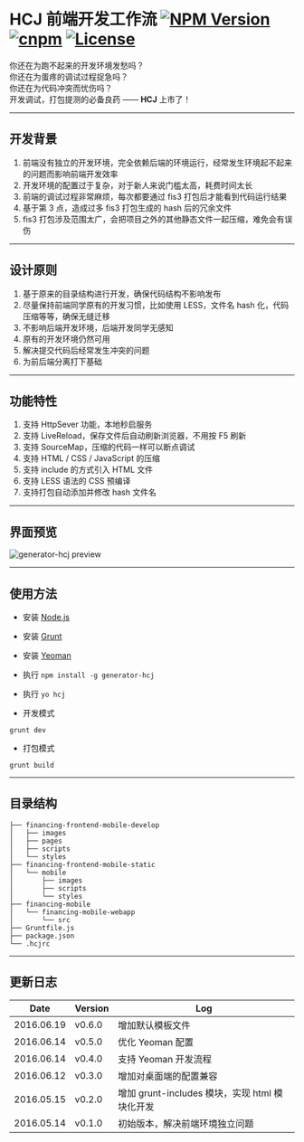 # HCJ 前端开发工作流 [![NPM Version](http://img.shields.io/npm/v/generator-hcj.svg?style=flat)](https://www.npmjs.com/package/generator-hcj "Package version") [![cnpm](https://img.shields.io/badge/cnpm-ready-blue.svg?style=flat)](https://npm.taobao.org/package/generator-hcj "get from cnpm") [![License](https://img.shields.io/badge/license-MIT-blue.svg?style=flat)](http://opensource.org/licenses/MIT "Feel free to contribute.")

你还在为跑不起来的开发环境发愁吗？  
你还在为蛋疼的调试过程捉急吗？  
你还在为代码冲突而忧伤吗？  
开发调试，打包提测的必备良药 —— **HCJ** 上市了！

---

## 开发背景

1. 前端没有独立的开发环境，完全依赖后端的环境运行，经常发生环境起不起来的问题而影响前端开发效率
2. 开发环境的配置过于复杂，对于新人来说门槛太高，耗费时间太长
3. 前端的调试过程非常麻烦，每次都要通过 fis3 打包后才能看到代码运行结果
4. 基于第 3 点，造成过多 fis3 打包生成的 hash 后的冗余文件
5. fis3 打包涉及范围太广，会把项目之外的其他静态文件一起压缩，难免会有误伤

---

## 设计原则

1. 基于原来的目录结构进行开发，确保代码结构不影响发布
2. 尽量保持前端同学原有的开发习惯，比如使用 LESS，文件名 hash 化，代码压缩等等，确保无缝迁移
3. 不影响后端开发环境，后端开发同学无感知
4. 原有的开发环境仍然可用
5. 解决提交代码后经常发生冲突的问题
6. 为前后端分离打下基础

---

## 功能特性

1. 支持 HttpSever 功能，本地秒启服务
2. 支持 LiveReload，保存文件后自动刷新浏览器，不用按 F5 刷新
3. 支持 SourceMap，压缩的代码一样可以断点调试
4. 支持 HTML / CSS / JavaScript 的压缩
5. 支持 include 的方式引入 HTML 文件
6. 支持 LESS 语法的 CSS 预编译
7. 支持打包自动添加并修改 hash 文件名

---

## 界面预览
![generator-hcj preview](http://wange.qiniudn.com/wp-content/uploads/2016/06/yo_hcj.png)

---

## 使用方法

* 安装 [Node.js](https://nodejs.org/)
* 安装 [Grunt](http://www.gruntjs.com/)
* 安装 [Yeoman](http://yeoman.io/)
* 执行 `npm install -g generator-hcj`
* 执行 `yo hcj`

* 开发模式

```shell
grunt dev
```

* 打包模式

```shell
grunt build
```

---

## 目录结构

```plain
├── financing-frontend-mobile-develop
│   ├── images
│   ├── pages
│   ├── scripts
│   └── styles
├── financing-frontend-mobile-static
│   └── mobile
│       ├── images
│       ├── scripts
│       └── styles
├── financing-mobile
│   └── financing-mobile-webapp
│       └── src
├── Gruntfile.js
├── package.json
└── .hcjrc
```

---

## 更新日志

| Date          | Version       | Log           |
| ------------- | ------------- | ------------- |
| 2016.06.19    | v0.6.0        | 增加默认模板文件 |
| 2016.06.14    | v0.5.0        | 优化 Yeoman 配置 |
| 2016.06.14    | v0.4.0        | 支持 Yeoman 开发流程 |
| 2016.06.12    | v0.3.0        | 增加对桌面端的配置兼容 |
| 2016.05.15    | v0.2.0        | 增加 grunt-includes 模块，实现 html 模块化开发 |
| 2016.05.14    | v0.1.0        | 初始版本，解决前端环境独立问题 |
